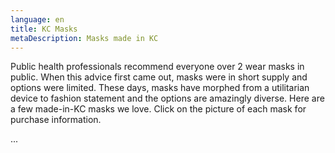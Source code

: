 ```yaml
---
language: en
title: KC Masks
metaDescription: Masks made in KC
---
```

Public health professionals recommend everyone over 2 wear masks in public. When this advice first came out, masks were in short supply and options were limited. These days, masks have morphed from a utilitarian device to fashion statement and the options are amazingly diverse. Here are a few made-in-KC masks we love. Click on the picture of each mask for purchase information. 

<div id="cp_widget_550c49da-cd0f-429c-924c-cf6be797f092">...</div><script type="text/javascript">
var cpo = []; cpo["_object"] ="cp_widget_550c49da-cd0f-429c-924c-cf6be797f092"; cpo["_fid"] = "AIBA5ouZiX-Z";
var _cpmp = _cpmp || []; _cpmp.push(cpo);
(function() { var cp = document.createElement("script"); cp.type = "text/javascript";
cp.async = true; cp.src = "//www.cincopa.com/media-platform/runtime/libasync.js";
var c = document.getElementsByTagName("script")[0];
c.parentNode.insertBefore(cp, c); })(); </script>